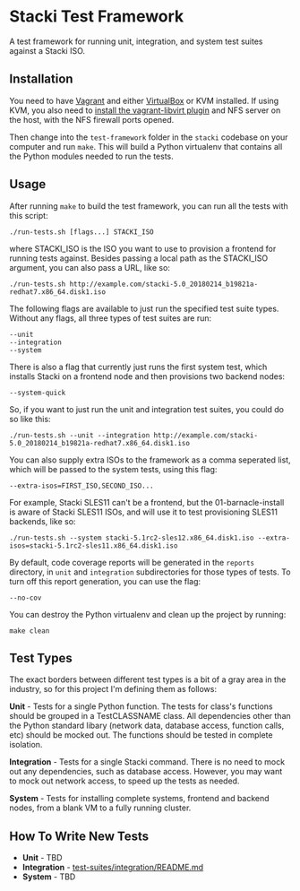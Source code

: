 # Stacki Test Framework

A test framework for running unit, integration, and system test suites against a Stacki ISO.

## Installation

You need to have [Vagrant](https://www.vagrantup.com/) and either [VirtualBox](https://www.virtualbox.org/) or KVM installed. If using KVM, you also need to [install the vagrant-libvirt plugin](https://github.com/vagrant-libvirt/vagrant-libvirt#installation) and NFS server on the host, with the NFS firewall ports opened.

Then change into the `test-framework` folder in the `stacki` codebase on your computer and run `make`. This will build a Python virtualenv that contains all the Python modules needed to run the tests.

## Usage

After running `make` to build the test framework, you can run all the tests with this script:
    
    ./run-tests.sh [flags...] STACKI_ISO

where STACKI_ISO is the ISO you want to use to provision a frontend for running tests against. Besides passing a local path as the STACKI_ISO argument, you can also pass a URL, like so:

    ./run-tests.sh http://example.com/stacki-5.0_20180214_b19821a-redhat7.x86_64.disk1.iso

The following flags are available to just run the specified test suite types. Without any flags, all three types of test suites are run:

    --unit
    --integration
    --system

There is also a flag that currently just runs the first system test, which installs Stacki on a frontend node and then provisions two backend nodes:

    --system-quick

So, if you want to just run the unit and integration test suites, you could do so like this:

    ./run-tests.sh --unit --integration http://example.com/stacki-5.0_20180214_b19821a-redhat7.x86_64.disk1.iso

You can also supply extra ISOs to the framework as a comma seperated list, which will be passed to the system tests, using this flag:

    --extra-isos=FIRST_ISO,SECOND_ISO...

For example, Stacki SLES11 can't be a frontend, but the 01-barnacle-install is aware of Stacki SLES11 ISOs, and will use it to test provisioning SLES11 backends, like so:
    
    ./run-tests.sh --system stacki-5.1rc2-sles12.x86_64.disk1.iso --extra-isos=stacki-5.1rc2-sles11.x86_64.disk1.iso

By default, code coverage reports will be generated in the `reports` directory, in `unit` and `integration` subdirectories for those types of tests. To turn off this report generation, you can use the flag:

    --no-cov

You can destroy the Python virtualenv and clean up the project by running:

    make clean

## Test Types

The exact borders between different test types is a bit of a gray area in the industry, so for this project I'm defining them as follows:

**Unit** - Tests for a single Python function. The tests for class's functions should be grouped in a TestCLASSNAME class. All dependencies other than the Python standard libary (network data, database access, function calls, etc) should be mocked out. The functions should be tested in complete isolation.

**Integration** - Tests for a single Stacki command. There is no need to mock out any dependencies, such as database
access. However, you may want to mock out network access, to speed up the tests as needed.

**System** - Tests for installing complete systems, frontend and backend nodes, from a blank VM to a fully running cluster.

## How To Write New Tests

* **Unit** - TBD
* **Integration** - [test-suites/integration/README.md](test-suites/integration/README.md)
* **System** - TBD
